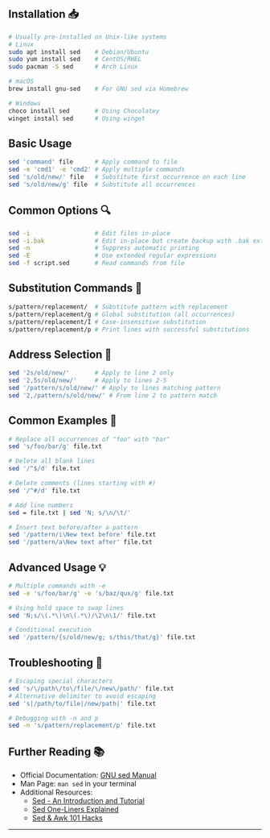 ## Installation 📥
```bash
# Usually pre-installed on Unix-like systems
# Linux
sudo apt install sed    # Debian/Ubuntu
sudo yum install sed    # CentOS/RHEL
sudo pacman -S sed      # Arch Linux

# macOS
brew install gnu-sed    # For GNU sed via Homebrew

# Windows
choco install sed       # Using Chocolatey
winget install sed      # Using winget
```

## Basic Usage
```bash
sed 'command' file      # Apply command to file
sed -e 'cmd1' -e 'cmd2' # Apply multiple commands
sed 's/old/new/' file   # Substitute first occurrence on each line
sed 's/old/new/g' file  # Substitute all occurrences
```

## Common Options 🔍
```bash
sed -i                  # Edit files in-place
sed -i.bak              # Edit in-place but create backup with .bak extension
sed -n                  # Suppress automatic printing
sed -E                  # Use extended regular expressions
sed -f script.sed       # Read commands from file
```

## Substitution Commands 🔄
```bash
s/pattern/replacement/  # Substitute pattern with replacement
s/pattern/replacement/g # Global substitution (all occurrences)
s/pattern/replacement/I # Case-insensitive substitution
s/pattern/replacement/p # Print lines with successful substitutions
```

## Address Selection 📍
```bash
sed '2s/old/new/'       # Apply to line 2 only
sed '2,5s/old/new/'     # Apply to lines 2-5
sed '/pattern/s/old/new/' # Apply to lines matching pattern
sed '2,/pattern/s/old/new/' # From line 2 to pattern match
```

## Common Examples 🚀
```bash
# Replace all occurrences of "foo" with "bar"
sed 's/foo/bar/g' file.txt

# Delete all blank lines
sed '/^$/d' file.txt

# Delete comments (lines starting with #)
sed '/^#/d' file.txt

# Add line numbers
sed = file.txt | sed 'N; s/\n/\t/'

# Insert text before/after a pattern
sed '/pattern/i\New text before' file.txt
sed '/pattern/a\New text after' file.txt
```

## Advanced Usage 💡
```bash
# Multiple commands with -e
sed -e 's/foo/bar/g' -e 's/baz/qux/g' file.txt

# Using hold space to swap lines
sed 'N;s/\(.*\)\n\(.*\)/\2\n\1/' file.txt

# Conditional execution
sed '/pattern/{s/old/new/g; s/this/that/g}' file.txt
```

## Troubleshooting 🔧
```bash
# Escaping special characters
sed 's/\/path\/to\/file/\/new\/path/' file.txt
# Alternative delimiter to avoid escaping
sed 's|/path/to/file|/new/path|' file.txt

# Debugging with -n and p
sed -n 's/pattern/replacement/p' file.txt
```

## Further Reading 📚
- Official Documentation: [GNU sed Manual](https://www.gnu.org/software/sed/manual/sed.html)
- Man Page: `man sed` in your terminal
- Additional Resources:
  - [Sed - An Introduction and Tutorial](https://www.grymoire.com/Unix/Sed.html)
  - [Sed One-Liners Explained](https://catonmat.net/sed-one-liners-explained-part-one)
  - [Sed & Awk 101 Hacks](http://www.thegeekstuff.com/sed-awk-101-hacks-ebook/)

---
